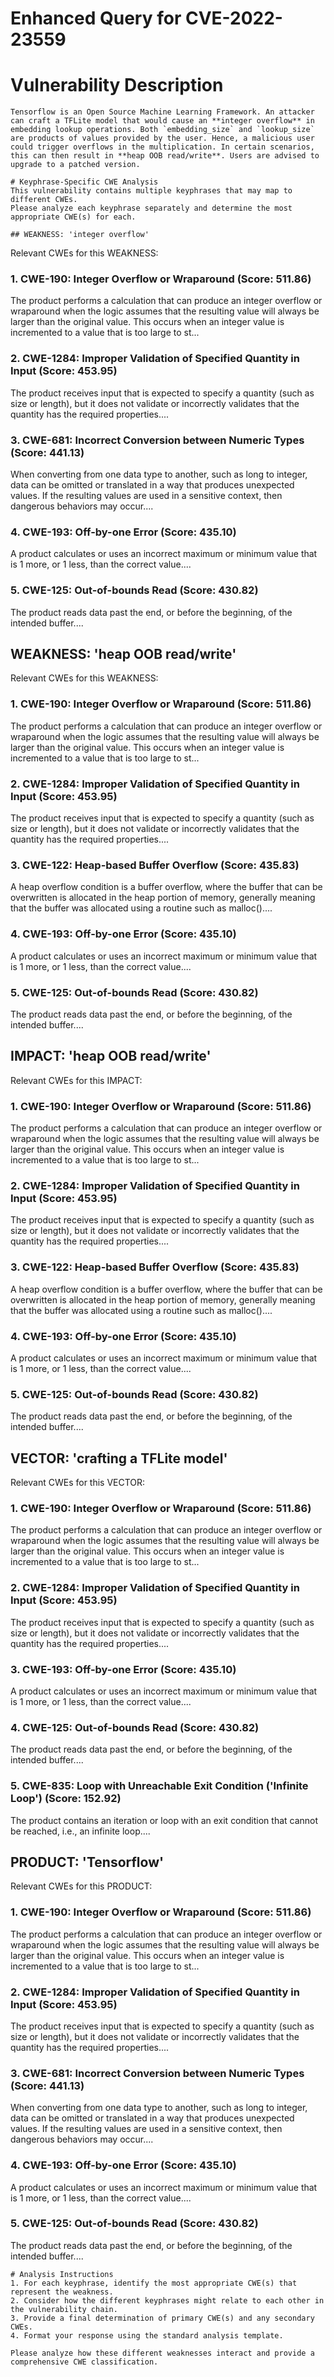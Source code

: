 # Enhanced Query for CVE-2022-23559

# Vulnerability Description

    Tensorflow is an Open Source Machine Learning Framework. An attacker can craft a TFLite model that would cause an **integer overflow** in embedding lookup operations. Both `embedding_size` and `lookup_size` are products of values provided by the user. Hence, a malicious user could trigger overflows in the multiplication. In certain scenarios, this can then result in **heap OOB read/write**. Users are advised to upgrade to a patched version.

    # Keyphrase-Specific CWE Analysis
    This vulnerability contains multiple keyphrases that may map to different CWEs. 
    Please analyze each keyphrase separately and determine the most appropriate CWE(s) for each.

    ## WEAKNESS: 'integer overflow'

Relevant CWEs for this WEAKNESS:

### 1. CWE-190: Integer Overflow or Wraparound (Score: 511.86)

The product performs a calculation that can
         produce an integer overflow or wraparound when the logic
         assumes that the resulting value will always be larger than
         the original value. This occurs when an integer value is
         incremented to a value that is too large to st...

### 2. CWE-1284: Improper Validation of Specified Quantity in Input (Score: 453.95)

The product receives input that is expected to specify a quantity (such as size or length), but it does not validate or incorrectly validates that the quantity has the required properties....

### 3. CWE-681: Incorrect Conversion between Numeric Types (Score: 441.13)

When converting from one data type to another, such as long to integer, data can be omitted or translated in a way that produces unexpected values. If the resulting values are used in a sensitive context, then dangerous behaviors may occur....

### 4. CWE-193: Off-by-one Error (Score: 435.10)

A product calculates or uses an incorrect maximum or minimum value that is 1 more, or 1 less, than the correct value....

### 5. CWE-125: Out-of-bounds Read (Score: 430.82)

The product reads data past the end, or before the beginning, of the intended buffer....

## WEAKNESS: 'heap OOB read/write'

Relevant CWEs for this WEAKNESS:

### 1. CWE-190: Integer Overflow or Wraparound (Score: 511.86)

The product performs a calculation that can
         produce an integer overflow or wraparound when the logic
         assumes that the resulting value will always be larger than
         the original value. This occurs when an integer value is
         incremented to a value that is too large to st...

### 2. CWE-1284: Improper Validation of Specified Quantity in Input (Score: 453.95)

The product receives input that is expected to specify a quantity (such as size or length), but it does not validate or incorrectly validates that the quantity has the required properties....

### 3. CWE-122: Heap-based Buffer Overflow (Score: 435.83)

A heap overflow condition is a buffer overflow, where the buffer that can be overwritten is allocated in the heap portion of memory, generally meaning that the buffer was allocated using a routine such as malloc()....

### 4. CWE-193: Off-by-one Error (Score: 435.10)

A product calculates or uses an incorrect maximum or minimum value that is 1 more, or 1 less, than the correct value....

### 5. CWE-125: Out-of-bounds Read (Score: 430.82)

The product reads data past the end, or before the beginning, of the intended buffer....

## IMPACT: 'heap OOB read/write'

Relevant CWEs for this IMPACT:

### 1. CWE-190: Integer Overflow or Wraparound (Score: 511.86)

The product performs a calculation that can
         produce an integer overflow or wraparound when the logic
         assumes that the resulting value will always be larger than
         the original value. This occurs when an integer value is
         incremented to a value that is too large to st...

### 2. CWE-1284: Improper Validation of Specified Quantity in Input (Score: 453.95)

The product receives input that is expected to specify a quantity (such as size or length), but it does not validate or incorrectly validates that the quantity has the required properties....

### 3. CWE-122: Heap-based Buffer Overflow (Score: 435.83)

A heap overflow condition is a buffer overflow, where the buffer that can be overwritten is allocated in the heap portion of memory, generally meaning that the buffer was allocated using a routine such as malloc()....

### 4. CWE-193: Off-by-one Error (Score: 435.10)

A product calculates or uses an incorrect maximum or minimum value that is 1 more, or 1 less, than the correct value....

### 5. CWE-125: Out-of-bounds Read (Score: 430.82)

The product reads data past the end, or before the beginning, of the intended buffer....

## VECTOR: 'crafting a TFLite model'

Relevant CWEs for this VECTOR:

### 1. CWE-190: Integer Overflow or Wraparound (Score: 511.86)

The product performs a calculation that can
         produce an integer overflow or wraparound when the logic
         assumes that the resulting value will always be larger than
         the original value. This occurs when an integer value is
         incremented to a value that is too large to st...

### 2. CWE-1284: Improper Validation of Specified Quantity in Input (Score: 453.95)

The product receives input that is expected to specify a quantity (such as size or length), but it does not validate or incorrectly validates that the quantity has the required properties....

### 3. CWE-193: Off-by-one Error (Score: 435.10)

A product calculates or uses an incorrect maximum or minimum value that is 1 more, or 1 less, than the correct value....

### 4. CWE-125: Out-of-bounds Read (Score: 430.82)

The product reads data past the end, or before the beginning, of the intended buffer....

### 5. CWE-835: Loop with Unreachable Exit Condition ('Infinite Loop') (Score: 152.92)

The product contains an iteration or loop with an exit condition that cannot be reached, i.e., an infinite loop....

## PRODUCT: 'Tensorflow'

Relevant CWEs for this PRODUCT:

### 1. CWE-190: Integer Overflow or Wraparound (Score: 511.86)

The product performs a calculation that can
         produce an integer overflow or wraparound when the logic
         assumes that the resulting value will always be larger than
         the original value. This occurs when an integer value is
         incremented to a value that is too large to st...

### 2. CWE-1284: Improper Validation of Specified Quantity in Input (Score: 453.95)

The product receives input that is expected to specify a quantity (such as size or length), but it does not validate or incorrectly validates that the quantity has the required properties....

### 3. CWE-681: Incorrect Conversion between Numeric Types (Score: 441.13)

When converting from one data type to another, such as long to integer, data can be omitted or translated in a way that produces unexpected values. If the resulting values are used in a sensitive context, then dangerous behaviors may occur....

### 4. CWE-193: Off-by-one Error (Score: 435.10)

A product calculates or uses an incorrect maximum or minimum value that is 1 more, or 1 less, than the correct value....

### 5. CWE-125: Out-of-bounds Read (Score: 430.82)

The product reads data past the end, or before the beginning, of the intended buffer....


    # Analysis Instructions
    1. For each keyphrase, identify the most appropriate CWE(s) that represent the weakness.
    2. Consider how the different keyphrases might relate to each other in the vulnerability chain.
    3. Provide a final determination of primary CWE(s) and any secondary CWEs.
    4. Format your response using the standard analysis template.

    Please analyze how these different weaknesses interact and provide a comprehensive CWE classification.
    